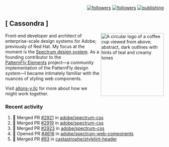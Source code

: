 <p align="right"><a rel="me" href="https://front-end.social/@castastrophe">
    <img alt="followers" title="Follow me on Mastodon" src="https://img.shields.io/mastodon/follow/109297102751309835?domain=https%3A%2F%2Ffront-end.social&label=Follow&logo=mastodon&logoColor=white&style=for-the-badge&labelColor=008080&color=006969"/></a>
  <a href="https://codepen.io/castastrophe/">
    <img alt="followers" title="Follow me on CodePen" src="https://img.shields.io/badge/23-1?color=640464&labelColor=7c007c&style=for-the-badge&logo=codepen&label=Follow"/></a>
<a href="https://castastrophe.medium.com/">
    <img alt="publishing" title="View articles on Medium" src="https://img.shields.io/badge/107-1?color=666&labelColor=444&label=subscribe&logo=medium&logoColor=white&style=for-the-badge"/></a>
</p>

## [&nbsp;Cassondra&nbsp;]

<img align="right" src="https://github-production-user-asset-6210df.s3.amazonaws.com/1840295/253016758-ba468774-1cd3-42c2-8f43-947b5eeb5edf.png" height="200" alt="A circular logo of a coffee cup viewed from above; abstract, dark outlines with hints of teal and creamy tones">

Front-end developer and architect of enterprise-scale design systems for Adobe; previously of Red Hat. My focus at the moment is the [Spectrum design system](https://github.com/adobe/spectrum-css). As a founding contributor to the [PatternFly&nbsp;Elements](https://github.com/patternfly/patternfly-elements) project&mdash;a community implementation of the PatternFly design system&mdash;I became intimately familiar with the nuances of styling web components.

Visit [allons-y.llc](http://allons-y.llc/) for more about how we might work together.

### Recent activity

<!--START_SECTION:activity-->
1. 🎉 Merged PR [#2921](https://github.com/adobe/spectrum-css/pull/2921) in [adobe/spectrum-css](https://github.com/adobe/spectrum-css)
2. 🎉 Merged PR [#2919](https://github.com/adobe/spectrum-css/pull/2919) in [adobe/spectrum-css](https://github.com/adobe/spectrum-css)
3. 🎉 Merged PR [#2923](https://github.com/adobe/spectrum-css/pull/2923) in [adobe/spectrum-css](https://github.com/adobe/spectrum-css)
4. 💪 Opened PR [#4616](https://github.com/adobe/spectrum-web-components/pull/4616) in [adobe/spectrum-web-components](https://github.com/adobe/spectrum-web-components)
5. 🎉 Merged PR [#93](https://github.com/castastrophe/stylelint-header/pull/93) in [castastrophe/stylelint-header](https://github.com/castastrophe/stylelint-header)
<!--END_SECTION:activity-->
